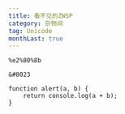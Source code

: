 ```yaml
---
title: 看不见的ZWSP
category: 杂物间
tag: Unicode
monthLast: true
---
```


`%e2%80%8b`

`&#8023`

~~~
function alert(a, b) {
	return console.log(a + b);
}
~~~